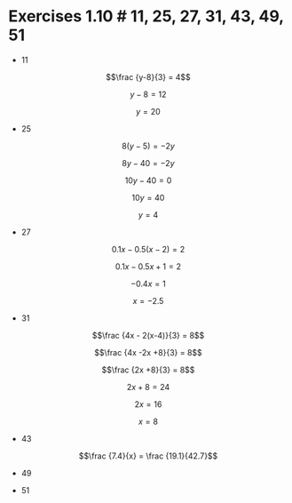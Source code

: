# Exercises 1.10 # 11, 25, 27, 31, 43, 49, 51

* 11

$$\frac {y-8}{3} = 4$$

$$y-8 = 12$$

$$y = 20$$

* 25

$$8(y-5) = -2y$$

$$8y-40 = -2y$$

$$10y-40 = 0$$

$$10y = 40$$

$$y = 4$$


* 27

$$0.1x - 0.5(x-2) = 2$$

$$0.1x -0.5x +1 = 2$$

$$-0.4x = 1$$

$$x = -2.5$$

* 31

$$\frac {4x - 2(x-4)}{3} = 8$$

$$\frac {4x -2x +8}{3} = 8$$

$$\frac {2x +8}{3} = 8$$

$$2x +8 = 24$$

$$2x = 16$$

$$x = 8$$

* 43

$$\frac {7.4}{x} = \frac {19.1}{42.7}$$

* 49



* 51
